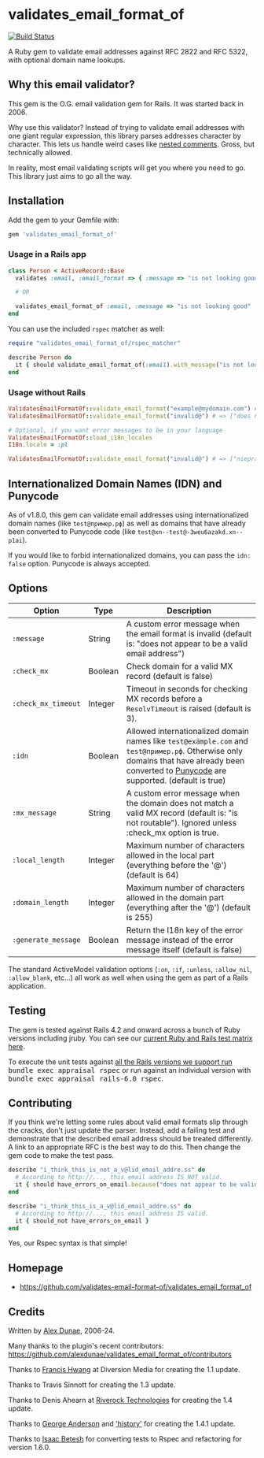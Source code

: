 # validates_email_format_of

[![Build Status](https://github.com/validates-email-format-of/validates_email_format_of/actions/workflows/ci.yml/badge.svg)]( https://github.com/validates-email-format-of/validates_email_format_of/actions/workflows/ci.yml?query=branch%3Amaster)

A Ruby gem to validate email addresses against RFC 2822 and RFC 5322, with optional domain name lookups.

## Why this email validator?

This gem is the O.G. email validation gem for Rails.  It was started back in 2006.

Why use this validator?  Instead of trying to validate email addresses with one giant regular expression, this library parses addresses character by character.  This lets us handle weird cases like [nested comments](https://www.rfc-editor.org/rfc/rfc5322#appendix-A.5).  Gross, but technically allowed.

In reality, most email validating scripts will get you where you need to go.  This library just aims to go all the way.

## Installation

Add the gem to your Gemfile with:

```sh
gem 'validates_email_format_of'
```

### Usage in a Rails app

```ruby
class Person < ActiveRecord::Base
  validates :email, :email_format => { :message => "is not looking good" }

  # OR

  validates_email_format_of :email, :message => "is not looking good"
end
```

You can use the included `rspec` matcher as well:

```ruby
require "validates_email_format_of/rspec_matcher"

describe Person do
  it { should validate_email_format_of(:email).with_message("is not looking good") }
end
```

### Usage without Rails

```ruby
ValidatesEmailFormatOf::validate_email_format("example@mydomain.com") # => nil
ValidatesEmailFormatOf::validate_email_format("invalid@") # => ["does not appear to be a valid email address"]

# Optional, if you want error messages to be in your language
ValidatesEmailFormatOf::load_i18n_locales
I18n.locale = :pl

ValidatesEmailFormatOf::validate_email_format("invalid@") # => ["nieprawidłowy adres email"]
```

## Internationalized Domain Names (IDN) and Punycode

As of v1.8.0, this gem can validate email addresses using internationalized domain names (like `test@пример.рф`) as well as domains that have already been converted to Punycode code (like `test@xn--test@-3weu6azakd.xn--p1ai`).

If you would like to forbid internationalized domains, you can pass the `idn: false` option.  Punycode is always accepted.


## Options

| Option | Type | Description |
| --- | --- | --- |
| `:message` | String | A custom error message when the email format is invalid (default is: "does not appear to be a valid email address") |
| `:check_mx` | Boolean | Check domain for a valid MX record (default is false) |
| `:check_mx_timeout` | Integer | Timeout in seconds for checking MX records before a `ResolvTimeout` is raised (default is 3). |
| `:idn` | Boolean | Allowed internationalized domain names like `test@exämple.com` and `test@пример.рф`. Otherwise only domains that have already been converted to [Punycode](https://en.wikipedia.org/wiki/Punycode) are supported. (default is true) |
| `:mx_message` | String | A custom error message when the domain does not match a valid MX record (default is: "is not routable").  Ignored unless :check_mx option is true. |
| `:local_length` |Integer | Maximum number of characters allowed in the local part (everything before the '@') (default is 64) |
| `:domain_length` | Integer | Maximum number of characters allowed in the domain part (everything after the '@') (default is 255) |
| `:generate_message` | Boolean | Return the I18n key of the error message instead of the error message itself (default is false) |

The standard ActiveModel validation options (`:on`, `:if`, `:unless`, `:allow_nil`, `:allow_blank`, etc...) all work as well when using the gem as part of a Rails application.
## Testing

The gem is tested against Rails 4.2 and onward across a bunch of Ruby versions including jruby. You can see our [current Ruby and Rails test matrix here](.github/workflows/ci.yml).

To execute the unit tests against [all the Rails versions we support run](gemfiles/) <tt>bundle exec appraisal rspec</tt> or run against an individual version with <tt>bundle exec appraisal rails-6.0 rspec</tt>.
## Contributing

If you think we're letting some rules about valid email formats slip through the cracks, don't just update the parser. Instead, add a failing test and demonstrate that the described email address should be treated differently.  A link to an appropriate RFC is the best way to do this. Then change the gem code to make the test pass.

```ruby
describe "i_think_this_is_not_a_v@lid_email_addre.ss" do
  # According to http://..., this email address IS NOT valid.
  it { should have_errors_on_email.because("does not appear to be valid") }
end

describe "i_think_this_is_a_v@lid_email_addre.ss" do
  # According to http://..., this email address IS valid.
  it { should_not have_errors_on_email }
end
```

Yes, our Rspec syntax is that simple!

## Homepage

* https://github.com/validates-email-format-of/validates_email_format_of

## Credits

Written by [Alex Dunae](https://dunae.ca), 2006-24.

Many thanks to the plugin's recent contributors: https://github.com/alexdunae/validates_email_format_of/contributors

Thanks to [Francis Hwang](http://fhwang.net/) at Diversion Media for creating the 1.1 update.

Thanks to Travis Sinnott for creating the 1.3 update.

Thanks to Denis Ahearn at [Riverock Technologies](http://www.riverocktech.com/) for creating the 1.4 update.

Thanks to [George Anderson](http://github.com/george) and ['history'](http://github.com/history) for creating the 1.4.1 update.

Thanks to [Isaac Betesh](https://github.com/betesh) for converting tests to Rspec and refactoring for version 1.6.0.
